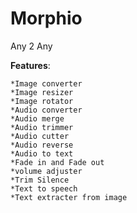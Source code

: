 # Morphio
Any 2 Any

**Features**:

    *Image converter
    *Image resizer
    *Image rotator  
    *Audio converter
    *Audio merge
    *Audio trimmer
    *Audio cutter
    *Audio reverse
    *Audio to text
    *Fade in and Fade out
    *volume adjuster
    *Trim Silence
    *Text to speech
    *Text extracter from image
    